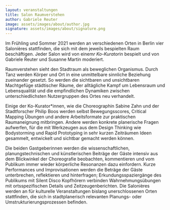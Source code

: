 ```yaml
---
layout: veranstaltungen
title: Salon Raumverstehen
author: Gabriele Reuter
image: assets/images/about/author.jpg
signature: assets/images/about/signature.png
---
```


Im Frühling und Sommer 2021 werden an verschiedenen Orten in Berlin vier Salonières stattfinden, die sich mit dem jeweils bespielten Raum beschäftigen. Jeder Salon wird von einem*r Ko-Kurator*in bespielt und von Gabriele Reuter und Susanne Martin moderiert. 

Raumverstehen sieht den Stadtraum als beweglichen Organismus. Durch Tanz werden Körper und Ort in eine unmittelbare sinnliche Beziehung zueinander gesetzt. So werden die sichtbaren und unsichtbaren Machtgefüge städtischer Räume, der alltägliche Kampf um Lebensraum  und Lebensqualität und die empfindlichen Dynamiken zwischen unterschiedlichsten Nutzergruppen des  Ortes neu verhandelt.

Einige der Ko-Kurator*innen, wie die Choreographin Sabine Zahn und der  Stadtforscher Philip Boos werden selbst Bewegungsscores, Critical Mapping Übungen und andere Arbeitsformate zur praktischen Raumaneignung mitbringen. Andere werden konkrete planerische Fragen  aufwerfen, für die mit Werkzeugen aus dem Design Thinking wie Bodystorming und Rapid Prototyping in sehr  kurzen Zeiträumen Ideen gesammelt, entwickelt und sichtbar gemacht werden können. 

Die beiden Gastgeberinnen  werden die wissenschaftlichen, planungstechnischen und künstlerischen Beiträge der Gäste  intensiv aus dem Blickwinkel der Choreografie beobachten, kommentieren und vom Publikum  immer wieder körperliche Resonanzen dazu einfordern. Kurze Performances und Improvisationen werden  die Beträge der Gäste unterbrechen, reflektieren und hinterfragen; Erkundungsspaziergänge des Publikums  mit Silent Disco Kopfhörern verbinden Wahrnehmungsübungen mit ortsspezifischen Details und  Zeitzeugenberichten. 
Die Salonières werden an für kulturelle Veranstaltungen bislang unerschlossenen Orten stattfinden, die sich in stadtplanerisch relevanten Planungs- oder Umstrukturierungsprozessen befinden. 